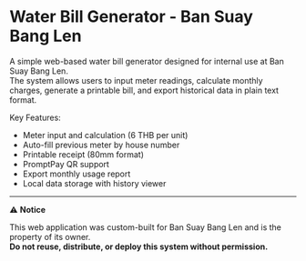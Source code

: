 # Water Bill Generator - Ban Suay Bang Len

A simple web-based water bill generator designed for internal use at Ban Suay Bang Len.  
The system allows users to input meter readings, calculate monthly charges, generate a printable bill, and export historical data in plain text format.

Key Features:
- Meter input and calculation (6 THB per unit)
- Auto-fill previous meter by house number
- Printable receipt (80mm format)
- PromptPay QR support
- Export monthly usage report
- Local data storage with history viewer

---

⚠️ **Notice**

This web application was custom-built for Ban Suay Bang Len and is the property of its owner.  
**Do not reuse, distribute, or deploy this system without permission.**
